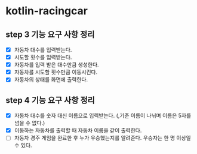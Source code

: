 # kotlin-racingcar

## step 3 기능 요구 사항 정리

- [x] 자동차 대수를 입력받는다.
- [x] 시도할 횟수를 입력받는다.
- [x] 자동차를 입력 받은 대수만큼 생성한다.
- [x] 자동차를 시도할 횟수만큼 이동시킨다.
- [x] 자동차의 상태를 화면에 출력한다.

## step 4 기능 요구 사항 정리
- [x] 자동차 대수를 숫자 대신 이름으로 입력받는다. (,기준 이름이 나뉘며 이름은 5자를 넘을 수 없다.)
- [x] 이동하는 자동차를 출력할 때 자동차 이름을 같이 출력한다.
- [ ] 자동차 경주 게임을 완료한 후 누가 우승했는지를 알려준다. 우승자는 한 명 이상일 수 있다.
